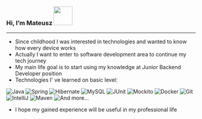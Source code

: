 ### Hi, I’m Mateusz <img src="https://cdn-icons-png.flaticon.com/512/4643/4643291.png" width="50" />
---
- Since childhood I was interested in technologies and wanted to know how every device works
- Actually I want to enter to software development area to continue my tech journey
- My main life goal is to start using my knowledge at Junior Backend Developer position
- Technologies I' ve learned on basic level:

<img src="https://img.shields.io/badge/-JAVA-red" alt="Java" /> <img src="https://img.shields.io/badge/-SPRING-red" alt="Spring" /> <img src="https://img.shields.io/badge/-HIBERNATE-red" alt="Hibernate" /> <img src="https://img.shields.io/badge/-MYSQL-red" alt="MySQL" /> <img src="https://img.shields.io/badge/-JUNIT-orange" alt="JUnit" /> <img src="https://img.shields.io/badge/-Mockito-orange" alt="Mockito" /> <img src="https://img.shields.io/badge/-Docker-orange" alt="Docker" /> <img src="https://img.shields.io/badge/-GIT-yellow" alt="Git" /> <img src="https://img.shields.io/badge/-INTELLIJ-yellow" alt="IntelliJ" /> <img src="https://img.shields.io/badge/-MAVEN-yellow" alt="Maven" /> <img src="https://img.shields.io/badge/-AND MORE...-yellow" alt="And more..." />

- I hope my gained experience will be useful in my professional life
